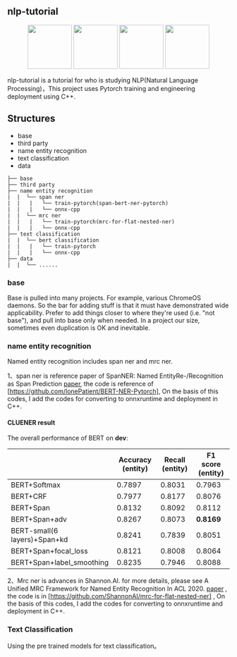 ## nlp-tutorial

<p align="center">
  <img width="100" src="https://upload.wikimedia.org/wikipedia/commons/c/c0/ONNX_logo_main.png" />  
  <img width="100" src="https://media-thumbs.golden.com/OLqzmrmwAzY1P7Sl29k2T9WjJdM=/200x200/smart/golden-storage-production.s3.amazonaws.com/topic_images/e08914afa10a4179893eeb07cb5e4713.png" />
  <img width="100" src="https://upload.wikimedia.org/wikipedia/en/7/7d/Bazel_logo.svg" />
  <img width="100" src = "https://upload.wikimedia.org/wikipedia/commons/1/18/ISO_C%2B%2B_Logo.svg" />
</p>

nlp-tutorial is a tutorial for who is studying NLP(Natural Language Processing)，This project uses Pytorch training and engineering deployment using C++.

## Structures
- base
- third party
- name entity recognition
- text classification
- data

```text
├── base
├── third party
├── name entity recognition
|  |  └── span ner
|  |   |   └── train-pytorch(span-bert-ner-pytorch)
|  |   |   └── onnx-cpp 
|  |  └── mrc ner
|  |   |   └── train-pytorch(mrc-for-flat-nested-ner)
|  |   |   └── onnx-cpp 
├── text classification
|  |  └── bert classification
|  |   |   └── train-pytorch
|  |   |   └── onnx-cpp 
├── data
|  |  └── ......
```

### base
Base is pulled into many projects. For example, various ChromeOS daemons. So
the bar for adding stuff is that it must have demonstrated wide
applicability. Prefer to add things closer to where they're used (i.e. "not
base"), and pull into base only when needed.  In a project our size,
sometimes even duplication is OK and inevitable.

### name entity recognition
Named entity recognition includes span ner and mrc ner.

1、span ner is reference paper of SpanNER: Named EntityRe-/Recognition as Span Prediction [paper](https://arxiv.org/pdf/2106.00641.pdf), the code is reference of [https://github.com/lonePatient/BERT-NER-Pytorch], On the basis of this codes, I add the codes for converting to onnxruntime and deployment in C++.


#### CLUENER result

The overall performance of BERT on **dev**:

|              | Accuracy (entity)  | Recall (entity)    | F1 score (entity)  |
| ------------ | ------------------ | ------------------ | ------------------ |
| BERT+Softmax | 0.7897     | 0.8031     | 0.7963    |
| BERT+CRF     | 0.7977 | 0.8177 | 0.8076 |
| BERT+Span    | 0.8132 | 0.8092 | 0.8112 |
| BERT+Span+adv    | 0.8267 | 0.8073 | **0.8169** |
| BERT-small(6 layers)+Span+kd    | 0.8241 | 0.7839 | 0.8051 |
| BERT+Span+focal_loss    | 0.8121 | 0.8008 | 0.8064 |
| BERT+Span+label_smoothing   | 0.8235 | 0.7946 | 0.8088 |

2、Mrc ner is advances in Shannon.AI. for more details, please see A Unified MRC Framework for Named Entity Recognition In ACL 2020. [paper](https://arxiv.org/abs/1910.11476) , the code is in [https://github.com/ShannonAI/mrc-for-flat-nested-ner] , On the basis of this codes, I add the codes for converting to onnxruntime and deployment in C++.



### Text Classification

Using the pre trained models for text classification。
